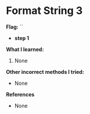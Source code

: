 # Format String 3

**Flag:** ``

- **step 1**


**What I learned:**

1.  None

**Other incorrect methods I tried:**

- None

**References**

- None